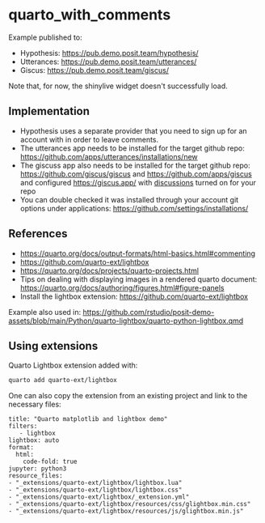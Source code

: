 # quarto_with_comments

Example published to: 

- Hypothesis: <https://pub.demo.posit.team/hypothesis/>
- Utterances: <https://pub.demo.posit.team/utterances/>
- Giscus: <https://pub.demo.posit.team/giscus/>

Note that, for now, the shinylive widget doesn't successfully load. 

## Implementation

- Hypothesis uses a separate provider that you need to sign up for an account with in order to leave comments. 
- The utterances app needs to be installed for the target github repo: <https://github.com/apps/utterances/installations/new>  
- The giscuss app also needs to be installed for the target github repo: <https://github.com/giscus/giscus> and <https://github.com/apps/giscus> and configured <https://giscus.app/> with [discussions](https://docs.github.com/en/repositories/managing-your-repositorys-settings-and-features/enabling-features-for-your-repository/enabling-or-disabling-github-discussions-for-a-repository) turned on for your repo
- You can double checked it was installed through your account git options under applications: <https://github.com/settings/installations/> 

## References

- <https://quarto.org/docs/output-formats/html-basics.html#commenting> 
- <https://github.com/quarto-ext/lightbox> 
- <https://quarto.org/docs/projects/quarto-projects.html> 
- Tips on dealing with displaying images in a rendered quarto document: <https://quarto.org/docs/authoring/figures.html#figure-panels>
- Install the lightbox extension: <https://github.com/quarto-ext/lightbox>

Example also used in: <https://github.com/rstudio/posit-demo-assets/blob/main/Python/quarto-lightbox/quarto-python-lightbox.qmd> 

## Using extensions

Quarto Lightbox extension added with: 

```bash
quarto add quarto-ext/lightbox
```

One can also copy the extension from an existing project and link to the necessary files: 

```
title: "Quarto matplotlib and lightbox demo"
filters:
   - lightbox
lightbox: auto
format:
  html:
    code-fold: true
jupyter: python3
resource_files:
- "_extensions/quarto-ext/lightbox/lightbox.lua"
- "_extensions/quarto-ext/lightbox/lightbox.css"
- "_extensions/quarto-ext/lightbox/_extension.yml"
- "_extensions/quarto-ext/lightbox/resources/css/glightbox.min.css"
- "_extensions/quarto-ext/lightbox/resources/js/glightbox.min.js"
```






